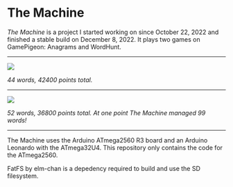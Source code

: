 # The Machine

*The Machine* is a project I started working on since October 22, 2022 and finished a stable build on December 8, 2022. It plays two games on GamePigeon: Anagrams and WordHunt.

---

<img src="./misc/Anagrams_demo.webp"></img>

*44 words, 42400 points total.*

---

<img src="./misc/WordHunt_demo.webp"></img>

*52 words, 36800 points total. At one point The Machine managed 99 words!*

---

The Machine uses the Arduino ATmega2560 R3 board and an Arduino Leonardo with the ATmega32U4. This repository only contains the code for the ATmega2560.

FatFS by elm-chan is a depedency required to build and use the SD filesystem.
